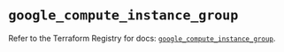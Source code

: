 # `google_compute_instance_group`

Refer to the Terraform Registry for docs: [`google_compute_instance_group`](https://registry.terraform.io/providers/hashicorp/google/5.29.1/docs/resources/compute_instance_group).
